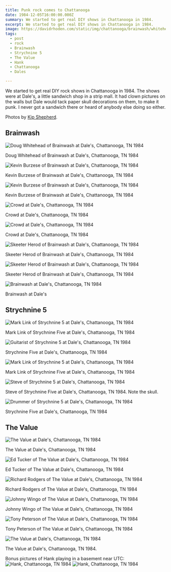 ```yaml
---
title: Punk rock comes to Chattanooga
date: 1984-12-05T16:00:00.000Z
summary: We started to get real DIY shows in Chattanooga in 1984.
excerpt: We started to get real DIY shows in Chattanooga in 1984.
image: https://davidrhoden.com/static/img/chattanooga/brainwash/whitehead01.jpg
tags:
  - post
  - rock
  - Brainwash
  - Strychnine 5
  - The Value
  - Hank
  - Chattanooga
  - Dales

---
```


We started to get real DIY rock shows in Chattanooga in 1984. The shows were at Dale's, a little sandwich shop in a strip mall. It had clown pictures on the walls but Dale would tack paper skull decorations on them, to make it punk. I never got a sandwich there or heard of anybody else doing so either.

Photos by [Kip Shepherd](http://1000000milesaway.blogspot.com).

## Brainwash

![Doug Whitehead of Brainwash at Dale's, Chattanooga, TN 1984](/static/img/chattanooga/brainwash/whitehead01.jpg)

<figcaption>Doug Whitehead of Brainwash at Dale's, Chattanooga, TN 1984</figcaption>

![Kevin Burzese of Brainwash at Dale's, Chattanooga, TN 1984](/static/img/chattanooga/brainwash/burzese.jpg)

<figcaption>Kevin Burzese of Brainwash at Dale's, Chattanooga, TN 1984</figcaption>

![Kevin Burzese of Brainwash at Dale's, Chattanooga, TN 1984](/static/img/chattanooga/brainwash/burzese02.jpg)

<figcaption>Kevin Burzese of Brainwash at Dale's, Chattanooga, TN 1984</figcaption>

![Crowd at Dale's, Chattanooga, TN 1984](/static/img/chattanooga/brainwash/bwashcrowd01.jpg)

<figcaption>Crowd at Dale's, Chattanooga, TN 1984</figcaption>

![Crowd at Dale's, Chattanooga, TN 1984](/static/img/chattanooga/brainwash/bwashcrowd02.jpg)

<figcaption>Crowd at Dale's, Chattanooga, TN 1984</figcaption>

![Skeeter Herod of Brainwash at Dale's, Chattanooga, TN 1984](/static/img/chattanooga/brainwash/skeeter.jpg)

<figcaption>Skeeter Herod of Brainwash at Dale's, Chattanooga, TN 1984</figcaption>

![Skeeter Herod of Brainwash at Dale's, Chattanooga, TN 1984](/static/img/chattanooga/brainwash/skeeter02.jpg)

<figcaption>Skeeter Herod of Brainwash at Dale's, Chattanooga, TN 1984</figcaption>

![Brainwash at Dale's, Chattanooga, TN 1984](/static/img/chattanooga/brainwash/bwashscan03.jpg)

 <figcaption>Brainwash at Dale's</figcaption>

## Strychnine 5

![Mark Link of Strychnine 5 at Dale's, Chattanooga, TN 1984](/static/img/chattanooga/strychnine-five/strychmarkfloor.jpg)

<figcaption>Mark Link of Strychnine Five at Dale's, Chattanooga, TN 1984</figcaption>

![Guitarist of Strychnine 5 at Dale's, Chattanooga, TN 1984](/static/img/chattanooga/strychnine-five/strychninegtr.jpg)

<figcaption>Strychnine Five at Dale's, Chattanooga, TN 1984</figcaption>

![Mark Link of Strychnine 5 at Dale's, Chattanooga, TN 1984](/static/img/chattanooga/strychnine-five/strychninemark.jpg)

<figcaption>Mark Link of Strychnine Five at Dale's, Chattanooga, TN 1984</figcaption>

![Steve of Strychnine 5 at Dale's, Chattanooga, TN 1984](/static/img/chattanooga/strychnine-five/strychninesteve.jpg)

<figcaption>Steve of Strychnine Five at Dale's, Chattanooga, TN 1984.   Note the skull.</figcaption>

![Drummer of Strychnine 5 at Dale's, Chattanooga, TN 1984](/static/img/chattanooga/strychnine-five/strychninedrummer.jpg)

<figcaption>Strychnine Five at Dale's, Chattanooga, TN 1984</figcaption>

## The Value

![The Value at Dale's, Chattanooga, TN 1984](/static/img/chattanooga/value/value01595.png)

<figcaption>The Value at Dale's, Chattanooga, TN 1984</figcaption>

![Ed Tucker of The Value at Dale's, Chattanooga, TN 1984](/static/img/chattanooga/value/value021500.png)

<figcaption>Ed Tucker of The Value at Dale's, Chattanooga, TN 1984</figcaption>

![Richard Rodgers of The Value at Dale's, Chattanooga, TN 1984](/static/img/chattanooga/value/value031500.png)

<figcaption>Richard Rodgers of The Value at Dale's, Chattanooga, TN 1984</figcaption>

![Johnny Wingo of The Value at Dale's, Chattanooga, TN 1984](/static/img/chattanooga/value/value041500.png)

<figcaption>Johnny Wingo of The Value at Dale's, Chattanooga, TN 1984</figcaption>

![Tony Peterson of The Value at Dale's, Chattanooga, TN 1984](/static/img/chattanooga/value/value051500.png)

<figcaption>Tony Peterson of The Value at Dale's, Chattanooga, TN 1984</figcaption>

![The Value at Dale's, Chattanooga, TN 1984](/static/img/chattanooga/value/value061500.png)

<figcaption>The Value at Dale's, Chattanooga, TN 1984.</figcaption>


Bonus pictures of Hank playing in a basement near UTC: 
![Hank, Chattanooga, TN 1984](/static/img/chattanooga/hank/hank011500.png)
![Hank, Chattanooga, TN 1984](/static/img/chattanooga/hank/hank021500.png)
